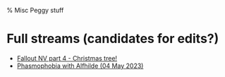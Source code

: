 % Misc Peggy stuff

# Full streams (candidates for edits?)

* [Fallout NV part 4 - Christmas tree!](https://www.twitch.tv/videos/2031547933?collection=gcs3UuH_qReO_Q)
* [Phasmophobia with Alfhilde (04 May 2023)](https://www.youtube.com/watch?v=cXJtKQsjNTs)
